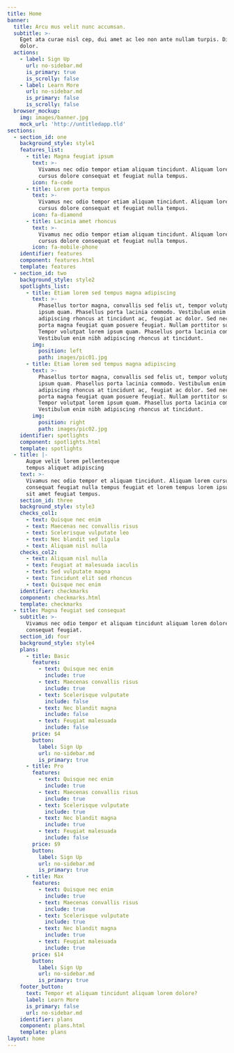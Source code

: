 ```yaml
---
title: Home
banner:
  title: Arcu mus velit nunc accumsan.
  subtitle: >-
    Eget ata curae nisl cep, dui amet ac leo non ante nullam turpis. Dis eu
    dolor.
  actions:
    - label: Sign Up
      url: no-sidebar.md
      is_primary: true
      is_scrolly: false
    - label: Learn More
      url: no-sidebar.md
      is_primary: false
      is_scrolly: false
  browser_mockup:
    img: images/banner.jpg
    mock_url: 'http://untitledapp.tld'
sections:
  - section_id: one
    background_style: style1
    features_list:
      - title: Magna feugiat ipsum
        text: >-
          Vivamus nec odio tempor etiam aliquam tincidunt. Aliquam lorem et
          cursus dolore consequat et feugiat nulla tempus.
        icon: fa-code
      - title: Lorem porta tempus
        text: >-
          Vivamus nec odio tempor etiam aliquam tincidunt. Aliquam lorem et
          cursus dolore consequat et feugiat nulla tempus.
        icon: fa-diamond
      - title: Lacinia amet rhoncus
        text: >-
          Vivamus nec odio tempor etiam aliquam tincidunt. Aliquam lorem et
          cursus dolore consequat et feugiat nulla tempus.
        icon: fa-mobile-phone
    identifier: features
    component: features.html
    template: features
  - section_id: two
    background_style: style2
    spotlights_list:
      - title: Etiam lorem sed tempus magna adipiscing
        text: >-
          Phasellus tortor magna, convallis sed felis ut, tempor volutpat lorem
          ipsum quam. Phasellus porta lacinia commodo. Vestibulum enim nibh
          adipiscing rhoncus at tincidunt ac, feugiat ac dolor. Sed nec odio
          porta magna feugiat quam posuere feugiat. Nullam porttitor sodales.
          Tempor volutpat lorem ipsum quam. Phasellus porta lacinia commodo.
          Vestibulum enim nibh adipiscing rhoncus at tincidunt.
        img:
          position: left
          path: images/pic01.jpg
      - title: Etiam lorem sed tempus magna adipiscing
        text: >-
          Phasellus tortor magna, convallis sed felis ut, tempor volutpat lorem
          ipsum quam. Phasellus porta lacinia commodo. Vestibulum enim nibh
          adipiscing rhoncus at tincidunt ac, feugiat ac dolor. Sed nec odio
          porta magna feugiat quam posuere feugiat. Nullam porttitor sodales.
          Tempor volutpat lorem ipsum quam. Phasellus porta lacinia commodo.
          Vestibulum enim nibh adipiscing rhoncus at tincidunt.
        img:
          position: right
          path: images/pic02.jpg
    identifier: spotlights
    component: spotlights.html
    template: spotlights
  - title: |-
      Augue velit lorem pellentesque
      tempus aliquet adipiscing
    text: >-
      Vivamus nec odio tempor et aliquam tincidunt. Aliquam lorem cursus dolore
      consequat feugiat nulla tempus feugiat et lorem tempus lorem ipsum dolor
      sit amet feugiat tempus.
    section_id: three
    background_style: style3
    checks_col1:
      - text: Quisque nec enim
      - text: Maecenas nec convallis risus
      - text: Scelerisque vulputate leo
      - text: Nec blandit sed ligula
      - text: Aliquam nisl nulla
    checks_col2:
      - text: Aliquam nisl nulla
      - text: Feugiat at malesuada iaculis
      - text: Sed vulputate magna
      - text: Tincidunt elit sed rhoncus
      - text: Quisque nec enim
    identifier: checkmarks
    component: checkmarks.html
    template: checkmarks
  - title: Magna feugiat sed consequat
    subtitle: >-
      Vivamus nec odio tempor et aliquam tincidunt aliquam lorem dolore
      consequat feugiat.
    section_id: four
    background_style: style4
    plans:
      - title: Basic
        features:
          - text: Quisque nec enim
            include: true
          - text: Maecenas convallis risus
            include: true
          - text: Scelerisque vulputate
            include: false
          - text: Nec blandit magna
            include: false
          - text: Feugiat malesuada
            include: false
        price: $4
        button:
          label: Sign Up
          url: no-sidebar.md
          is_primary: true
      - title: Pro
        features:
          - text: Quisque nec enim
            include: true
          - text: Maecenas convallis risus
            include: true
          - text: Scelerisque vulputate
            include: true
          - text: Nec blandit magna
            include: true
          - text: Feugiat malesuada
            include: false
        price: $9
        button:
          label: Sign Up
          url: no-sidebar.md
          is_primary: true
      - title: Max
        features:
          - text: Quisque nec enim
            include: true
          - text: Maecenas convallis risus
            include: true
          - text: Scelerisque vulputate
            include: true
          - text: Nec blandit magna
            include: true
          - text: Feugiat malesuada
            include: true
        price: $14
        button:
          label: Sign Up
          url: no-sidebar.md
          is_primary: true
    footer_button:
      text: Tempor et aliquam tincidunt aliquam lorem dolore?
      label: Learn More
      is_primary: false
      url: no-sidebar.md
    identifier: plans
    component: plans.html
    template: plans
layout: home
---
```


